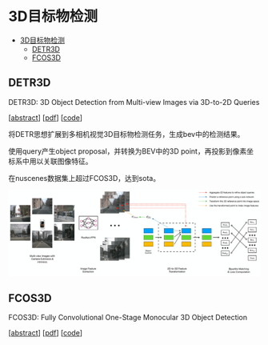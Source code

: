 <!--
 * @Date: 2022-01-09 11:17:34
 * @LastEditTime: 2022-01-10 22:31:21
 * @LastEditors: Li Xiang
 * @Description: 
 * @FilePath: \paper_notes\3d_object_detection.md
-->

# 3D目标物检测

- [3D目标物检测](#3d目标物检测)
  - [DETR3D](#detr3d)
  - [FCOS3D](#fcos3d)

## DETR3D

DETR3D: 3D Object Detection from Multi-view Images via 3D-to-2D Queries

[[abstract](https://arxiv.org/abs/2110.06922)]
[[pdf](https://arxiv.org/pdf/2104.10956)]
[[code](https://github.com/WangYueFt/detr3d)]

将DETR思想扩展到多相机视觉3D目标物检测任务，生成bev中的检测结果。

使用query产生object proposal，并转换为BEV中的3D point，再投影到像素坐标系中用以关联图像特征。

在nuscenes数据集上超过FCOS3D，达到sota。

![](images/2022-01-09-12-45-38.png)

## FCOS3D

FCOS3D: Fully Convolutional One-Stage Monocular 3D Object Detection

[[abstract](https://arxiv.org/abs/2104.10956)]
[[pdf](https://arxiv.org/pdf/2104.10956)]
[[code](https://github.com/open-mmlab/mmdetection3d/blob/master/configs/fcos3d/README.md)]
